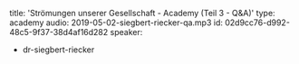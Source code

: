 title: 'Strömungen unserer Gesellschaft  - Academy (Teil 3 - Q&A)'
type: academy
audio: 2019-05-02-siegbert-riecker-qa.mp3
id: 02d9cc76-d992-48c5-9f37-38d4af16d282
speaker:
  - dr-siegbert-riecker
